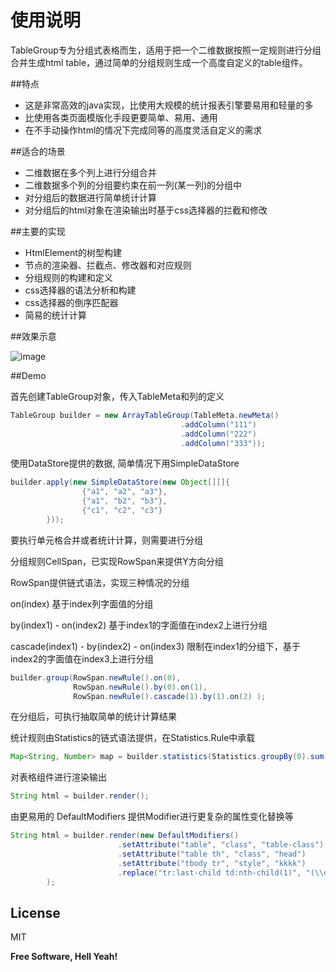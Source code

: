 使用说明
=========

TableGroup专为分组式表格而生，适用于把一个二维数据按照一定规则进行分组合并生成html table，通过简单的分组规则生成一个高度自定义的table组件。

##特点

- 这是非常高效的java实现，比使用大规模的统计报表引擎要易用和轻量的多
- 比使用各类页面模版化手段更要简单、易用、通用
- 在不手动操作html的情况下完成同等的高度灵活自定义的需求

##适合的场景

- 二维数据在多个列上进行分组合并
- 二维数据多个列的分组要约束在前一列(某一列)的分组中
- 对分组后的数据进行简单统计计算
- 对分组后的html对象在渲染输出时基于css选择器的拦截和修改

##主要的实现

- HtmlElement的树型构建
- 节点的渲染器、拦截点、修改器和对应规则
- 分组规则的构建和定义
- css选择器的语法分析和构建
- css选择器的倒序匹配器
- 简易的统计计算

##效果示意

![image](https://github.com/spance/tableGroup/raw/master/screenshot/tableGroup-demo.png)

##Demo

首先创建TableGroup对象，传入TableMeta和列的定义

```java
TableGroup builder = new ArrayTableGroup(TableMeta.newMeta()
                                      .addColumn("111")
                                      .addColumn("222")
                                      .addColumn("333"));
```

使用DataStore提供的数据, 简单情况下用SimpleDataStore

```java
builder.apply(new SimpleDataStore(new Object[][]{
                {"a1", "a2", "a3"},
                {"a1", "b2", "b3"},
                {"c1", "c2", "c3"}
        }));
```

要执行单元格合并或者统计计算，则需要进行分组

分组规则CellSpan，已实现RowSpan来提供Y方向分组

RowSpan提供链式语法，实现三种情况的分组

on(index) 基于index列字面值的分组

by(index1) - on(index2) 基于index1的字面值在index2上进行分组

cascade(index1) - by(index2) - on(index3) 限制在index1的分组下，基于index2的字面值在index3上进行分组


```java
builder.group(RowSpan.newRule().on(0),
              RowSpan.newRule().by(0).on(1),
              RowSpan.newRule().cascade(1).by(1).on(2) );
```

在分组后，可执行抽取简单的统计计算结果

统计规则由Statistics的链式语法提供，在Statistics.Rule中承载

```java
Map<String, Number> map = builder.statistics(Statistics.groupBy(0).sum(2));
```

对表格组件进行渲染输出

```java
String html = builder.render();
```

由更易用的 DefaultModifiers 提供Modifier进行更复杂的属性变化替换等

```java
String html = builder.render(new DefaultModifiers()
                        .setAttribute("table", "class", "table-class")
                        .setAttribute("table th", "class", "head")
                        .setAttribute("tbody tr", "style", "kkkk")
                        .replace("tr:last-child td:nth-child(1)", "(\\d+)", "XXX$1ttt")
        );
```

License
----

MIT

**Free Software, Hell Yeah!**
